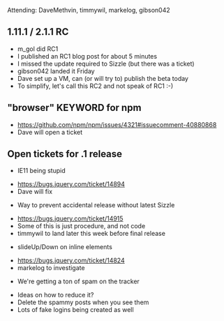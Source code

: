 Attending: DaveMethvin, timmywil, markelog, gibson042

## 1.11.1 / 2.1.1 RC
* m_gol did RC1
* I published an RC1 blog post for about 5 minutes
* I missed the update required to Sizzle (but there was a ticket)
* gibson042 landed it Friday
* Dave set up a VM, can (or will try to) publish the beta today
* To simplify, let's call this RC2 and not speak of RC1 :-)

## "browser" KEYWORD for npm
* https://github.com/npm/npm/issues/4321#issuecomment-40880868
* Dave will open a ticket

## Open tickets for .1 release
* IE11 being stupid
 - https://bugs.jquery.com/ticket/14894
 - Dave will fix
* Way to prevent accidental release without latest Sizzle
 - https://bugs.jquery.com/ticket/14915
 - Some of this is just procedure, and not code
 - timmywil to land later this week before final release
* slideUp/Down on inline elements
 - https://bugs.jquery.com/ticket/14824
 - markelog to investigate
* We're getting a ton of spam on the tracker
 - Ideas on how to reduce it?
 - Delete the spammy posts when you see them
 - Lots of fake logins being created as well

